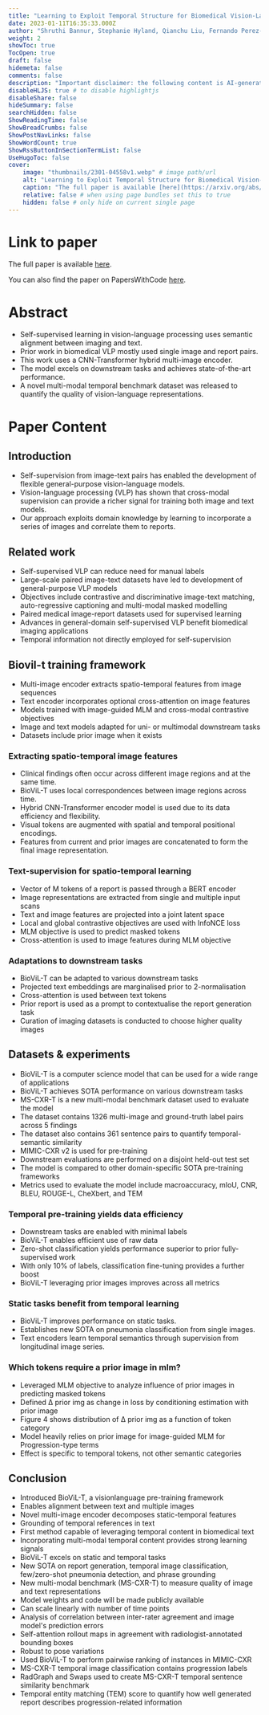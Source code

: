 ```yaml
---
title: "Learning to Exploit Temporal Structure for Biomedical Vision-Language Processing"
date: 2023-01-11T16:35:33.000Z
author: "Shruthi Bannur, Stephanie Hyland, Qianchu Liu, Fernando Perez-Garcia, Maximilian Ilse and 11 others"
weight: 2
showToc: true
TocOpen: true
draft: false
hidemeta: false
comments: false
description: "Important disclaimer: the following content is AI-generated, please make sure to fact check the presented information by reading the full paper."
disableHLJS: true # to disable highlightjs
disableShare: false
hideSummary: false
searchHidden: false
ShowReadingTime: false
ShowBreadCrumbs: false
ShowPostNavLinks: false
ShowWordCount: true
ShowRssButtonInSectionTermList: false
UseHugoToc: false
cover:
    image: "thumbnails/2301-04558v1.webp" # image path/url
    alt: "Learning to Exploit Temporal Structure for Biomedical Vision-Language Processing" # alt text
    caption: "The full paper is available [here](https://arxiv.org/abs/2301.04558)." # display caption under cover
    relative: false # when using page bundles set this to true
    hidden: false # only hide on current single page
---
```


# Link to paper
The full paper is available [here](https://arxiv.org/abs/2301.04558).

You can also find the paper on PapersWithCode [here](https://paperswithcode.com/paper/learning-to-exploit-temporal-structure-for).

# Abstract
- Self-supervised learning in vision-language processing uses semantic alignment between imaging and text.
- Prior work in biomedical VLP mostly used single image and report pairs.
- This work uses a CNN-Transformer hybrid multi-image encoder.
- The model excels on downstream tasks and achieves state-of-the-art performance.
- A novel multi-modal temporal benchmark dataset was released to quantify the quality of vision-language representations.

# Paper Content

## Introduction
- Self-supervision from image-text pairs has enabled the development of flexible general-purpose vision-language models.
- Vision-language processing (VLP) has shown that cross-modal supervision can provide a richer signal for training both image and text models.
- Our approach exploits domain knowledge by learning to incorporate a series of images and correlate them to reports.

## Related work
- Self-supervised VLP can reduce need for manual labels
- Large-scale paired image-text datasets have led to development of general-purpose VLP models
- Objectives include contrastive and discriminative image-text matching, auto-regressive captioning and multi-modal masked modelling
- Paired medical image-report datasets used for supervised learning
- Advances in general-domain self-supervised VLP benefit biomedical imaging applications
- Temporal information not directly employed for self-supervision

## Biovil-t training framework
- Multi-image encoder extracts spatio-temporal features from image sequences
- Text encoder incorporates optional cross-attention on image features
- Models trained with image-guided MLM and cross-modal contrastive objectives
- Image and text models adapted for uni- or multimodal downstream tasks
- Datasets include prior image when it exists

### Extracting spatio-temporal image features
- Clinical findings often occur across different image regions and at the same time.
- BioViL-T uses local correspondences between image regions across time.
- Hybrid CNN-Transformer encoder model is used due to its data efficiency and flexibility.
- Visual tokens are augmented with spatial and temporal positional encodings.
- Features from current and prior images are concatenated to form the final image representation.

### Text-supervision for spatio-temporal learning
- Vector of M tokens of a report is passed through a BERT encoder
- Image representations are extracted from single and multiple input scans
- Text and image features are projected into a joint latent space
- Local and global contrastive objectives are used with InfoNCE loss
- MLM objective is used to predict masked tokens
- Cross-attention is used to image features during MLM objective

### Adaptations to downstream tasks
- BioViL-T can be adapted to various downstream tasks
- Projected text embeddings are marginalised prior to 2-normalisation
- Cross-attention is used between text tokens
- Prior report is used as a prompt to contextualise the report generation task
- Curation of imaging datasets is conducted to choose higher quality images

## Datasets & experiments
- BioViL-T is a computer science model that can be used for a wide range of applications
- BioViL-T achieves SOTA performance on various downstream tasks
- MS-CXR-T is a new multi-modal benchmark dataset used to evaluate the model
- The dataset contains 1326 multi-image and ground-truth label pairs across 5 findings
- The dataset also contains 361 sentence pairs to quantify temporal-semantic similarity
- MIMIC-CXR v2 is used for pre-training
- Downstream evaluations are performed on a disjoint held-out test set
- The model is compared to other domain-specific SOTA pre-training frameworks
- Metrics used to evaluate the model include macroaccuracy, mIoU, CNR, BLEU, ROUGE-L, CheXbert, and TEM

### Temporal pre-training yields data efficiency
- Downstream tasks are enabled with minimal labels
- BioViL-T enables efficient use of raw data
- Zero-shot classification yields performance superior to prior fully-supervised work
- With only 10% of labels, classification fine-tuning provides a further boost
- BioViL-T leveraging prior images improves across all metrics

### Static tasks benefit from temporal learning
- BioViL-T improves performance on static tasks.
- Establishes new SOTA on pneumonia classification from single images.
- Text encoders learn temporal semantics through supervision from longitudinal image series.

### Which tokens require a prior image in mlm?
- Leveraged MLM objective to analyze influence of prior images in predicting masked tokens
- Defined ∆ prior img as change in loss by conditioning estimation with prior image
- Figure 4 shows distribution of ∆ prior img as a function of token category
- Model heavily relies on prior image for image-guided MLM for Progression-type terms
- Effect is specific to temporal tokens, not other semantic categories

## Conclusion
- Introduced BioViL-T, a visionlanguage pre-training framework
- Enables alignment between text and multiple images
- Novel multi-image encoder decomposes static-temporal features
- Grounding of temporal references in text
- First method capable of leveraging temporal content in biomedical text
- Incorporating multi-modal temporal content provides strong learning signals
- BioViL-T excels on static and temporal tasks
- New SOTA on report generation, temporal image classification, few/zero-shot pneumonia detection, and phrase grounding
- New multi-modal benchmark (MS-CXR-T) to measure quality of image and text representations
- Model weights and code will be made publicly available
- Can scale linearly with number of time points
- Analysis of correlation between inter-rater agreement and image model's prediction errors
- Self-attention rollout maps in agreement with radiologist-annotated bounding boxes
- Robust to pose variations
- Used BioViL-T to perform pairwise ranking of instances in MIMIC-CXR
- MS-CXR-T temporal image classification contains progression labels
- RadGraph and Swaps used to create MS-CXR-T temporal sentence similarity benchmark
- Temporal entity matching (TEM) score to quantify how well generated report describes progression-related information
